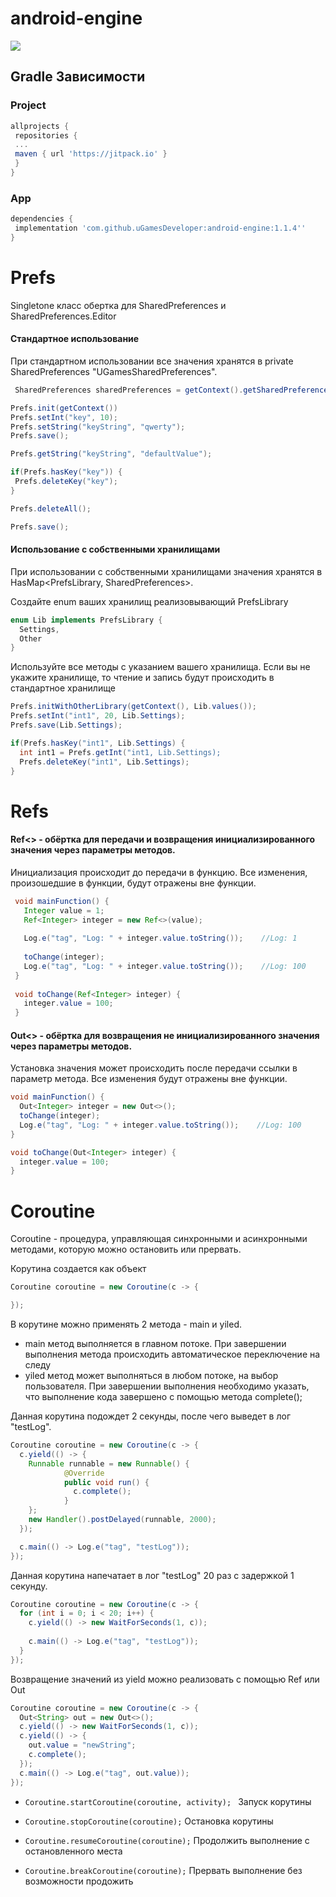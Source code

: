 # android-engine

[![](https://jitpack.io/v/uGamesDeveloper/android-engine.svg)](https://jitpack.io/#uGamesDeveloper/android-engine)


## Gradle Зависимости


### Project
```gradle
allprojects {
 repositories {
 ...
 maven { url 'https://jitpack.io' }
 }
}
```
### App
```gradle
dependencies {
 implementation 'com.github.uGamesDeveloper:android-engine:1.1.4''
}
```

# Prefs
Singletone класс обертка для SharedPreferences и SharedPreferences.Editor

#### Стандартное использование

При стандартном использовании все значения хранятся в private SharedPreferences "UGamesSharedPreferences".
```java
 SharedPreferences sharedPreferences = getContext().getSharedPreferences("UGamesSharedPreferences", Context.MODE_PRIVATE);
```

```java
Prefs.init(getContext())
Prefs.setInt("key", 10);
Prefs.setString("keyString", "qwerty");
Prefs.save();

Prefs.getString("keyString", "defaultValue");

if(Prefs.hasKey("key")) {
 Prefs.deleteKey("key");
}

Prefs.deleteAll();

Prefs.save();
```

#### Использование с собственными хранилищами

При использовании с собственными хранилищами значения хранятся в HasMap<PrefsLibrary, SharedPreferences>.

Создайте enum ваших хранилищ реализовывающий PrefsLibrary
```java
enum Lib implements PrefsLibrary {
  Settings,
  Other
}
```
Используйте все методы с указанием вашего хранилища. Если вы не укажите хранилище, то чтение и запись будут происходить в стандартное хранилище

```java
Prefs.initWithOtherLibrary(getContext(), Lib.values());
Prefs.setInt("int1", 20, Lib.Settings);
Prefs.save(Lib.Settings);

if(Prefs.hasKey("int1", Lib.Settings) {
  int int1 = Prefs.getInt("int1, Lib.Settings);
  Prefs.deleteKey("int1", Lib.Settings);
}
```

# Refs

#### Ref<> - обёртка для передачи и возвращения инициализированного значения через параметры методов.

Инициализация происходит до передачи в функцию. Все изменения, произошедшие в функции, будут отражены вне функции.

```java
 void mainFunction() {
   Integer value = 1;
   Ref<Integer> integer = new Ref<>(value);
   
   Log.e("tag", "Log: " + integer.value.toString());    //Log: 1
   
   toChange(integer);
   Log.e("tag", "Log: " + integer.value.toString());    //Log: 100
 }
 
 void toChange(Ref<Integer> integer) {
   integer.value = 100;
 }
```

#### Out<> -  обёртка для возвращения не инициализированного значения через параметры методов.

Установка значения может происходить после передачи ссылки в параметр метода. Все изменения будут отражены вне функции.

```java
void mainFunction() {
  Out<Integer> integer = new Out<>();
  toChange(integer);
  Log.e("tag", "Log: " + integer.value.toString());    //Log: 100
}

void toChange(Out<Integer> integer) {
  integer.value = 100;
}
```

# Coroutine 

Coroutine - процедура, управляющая синхронными и асинхронными методами, которую можно остановить или прервать.

Корутина создается как объект 

```java
Coroutine coroutine = new Coroutine(c -> {

});
```

В корутине можно применять 2 метода - main и yiled.

* main метод выполняется в главном потоке. При завершении выполнения метода происходить автоматическое переключение на следу
* yiled метод может выполняться в любом потоке, на выбор пользователя. При завершении выполнения необходимо указать, что выполнение кода завершено c помощью метода complete();


Данная корутина подождет 2 секунды, после чего выведет в лог "testLog".
```java 
Coroutine coroutine = new Coroutine(c -> {
  c.yield(() -> {
    Runnable runnable = new Runnable() {
            @Override
            public void run() {
              c.complete();
            }
    };
    new Handler().postDelayed(runnable, 2000);
  });

  c.main(() -> Log.e("tag", "testLog"));
});
```

Данная корутина напечатает в лог "testLog" 20 раз с задержкой 1 секунду.

```java
Coroutine coroutine = new Coroutine(c -> {
  for (int i = 0; i < 20; i++) {
    c.yield(() -> new WaitForSeconds(1, c));
  
    c.main(() -> Log.e("tag", "testLog"));
  }
});
```

Возвращение значений из yield можно реализовать с помощью Ref или Out
```java
Coroutine coroutine = new Coroutine(c -> {
  Out<String> out = new Out<>();
  c.yield(() -> new WaitForSeconds(1, c));
  c.yield(() -> {
    out.value = "newString";
    c.complete();
  });
  c.main(() -> Log.e("tag", out.value));
});
```



* ```Coroutine.startCoroutine(coroutine, activity); ```   Запуск корутины 

* ```Coroutine.stopCoroutine(coroutine);```   Остановка корутины 

* ```Coroutine.resumeCoroutine(coroutine);```   Продолжить выполнение с остановленного места


* ```Coroutine.breakCoroutine(coroutine);```   Прервать выполнение без возможности продожить 














